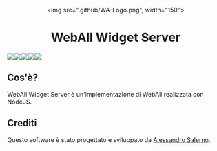   <div align="center" style="margin-top: 30px;">
    <img src=".github/WA-Logo.png", width="150">
</div>

<p align="center">
    <h1 align="center">WebAll Widget Server</h1>
    <p align="center" style="display: flex;">
        <img src="https://img.shields.io/github/contributors/WebAll-Accessibility/WebAll-Widget-Server.svg?style=flat-square">
        <img src="https://img.shields.io/github/forks/WebAll-Accessibility/WebAll-Widget-Server.svg?style=flat-square">
        <img src="https://img.shields.io/github/stars/WebAll-Accessibility/WebAll-Widget-Server.svg?style=flat-square">
        <img src="https://img.shields.io/github/issues/WebAll-Accessibility/WebAll-Widget-Server.svg?style=flat-square">
        <img src="https://img.shields.io/github/license/WebAll-Accessibility/WebAll-Widget-Server.svg?style=flat-square">    </p>
</p>



<h2>Cos'è?</h2>
WebAll Widget Server è un'implementazione di WebAll realizzata con NodeJS.

<h2>Crediti</h2>
Questo software è stato progettato e sviluppato da <a href="https://github.com/Alessandro-Salerno">Alessandro Salerno</a>.
